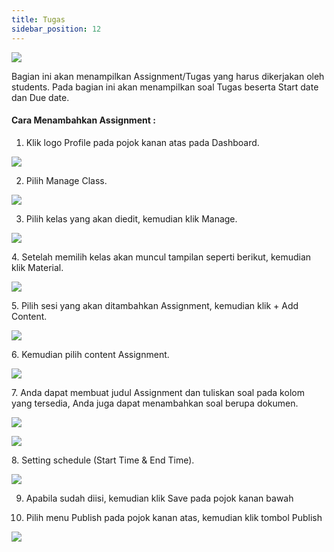 ```yaml
---
title: Tugas
sidebar_position: 12
---
```

![](/img/degree-lecture-tugas.jpg)

Bagian ini akan menampilkan Assignment/Tugas yang harus dikerjakan oleh students. Pada bagian ini akan menampilkan soal Tugas beserta Start date dan Due date.

#### **Cara Menambahkan Assignment :**

1. Klik logo Profile pada pojok kanan atas pada Dashboard.

![](/img/assignment_1.jpg)

2. Pilih Manage Class.

![](/img/assignment_2.jpg)

3. Pilih kelas yang akan diedit, kemudian klik Manage.

![](/img/assignment_3.jpg)

4. Setelah memilih kelas akan muncul tampilan seperti berikut, kemudian klik Material.

![](/img/assignment_4.jpg)

5. Pilih sesi yang akan ditambahkan Assignment, kemudian klik + Add Content.

![](/img/assignment_5.jpg)

6. Kemudian pilih content Assignment.

![](/img/assignment_6.jpg)

7. Anda dapat membuat judul Assignment dan tuliskan soal pada kolom yang tersedia, Anda juga dapat menambahkan soal berupa dokumen.

![](/img/assignment_7.jpg)

![](/img/assignment_8.jpg)

8. Setting schedule (Start Time & End Time).

![](/img/assignment_9.jpg)

9. Apabila sudah diisi, kemudian klik Save pada pojok kanan bawah

10. Pilih menu Publish pada pojok kanan atas, kemudian klik tombol Publish

![](/img/degree-lecture-publish.jpg)
